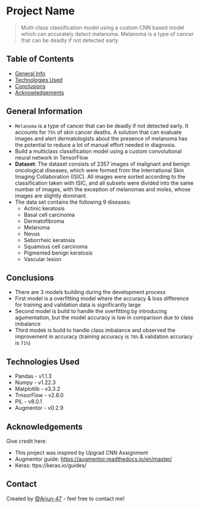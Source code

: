 # Project Name
> Multi-class classification model using a custom CNN based model which can accurately detect melanoma. Melanoma is a type of cancer that can be deadly if not detected early


## Table of Contents
* [General Info](#general-information)
* [Technologies Used](#technologies-used)
* [Conclusions](#conclusions)
* [Acknowledgements](#acknowledgements)

<!-- You can include any other section that is pertinent to your problem -->

## General Information
- `Melanoma` is a type of cancer that can be deadly if not detected early. It accounts for `75%` of skin cancer deaths. A solution that can evaluate images and alert dermatologists about the presence of melanoma has the potential to reduce a lot of manual effort needed in diagnosis.
- Build a multiclass classification model using a custom convolutional neural network in TensorFlow
- **Dataset**: The dataset consists of 2357 images of malignant and benign oncological diseases, which were formed from the International Skin Imaging Collaboration (ISIC). All images were sorted according to the classification taken with ISIC, and all subsets were divided into the same number of images, with the exception of melanomas and moles, whose images are slightly dominant.
- The data set contains the following 9 diseases:
  - Actinic keratosis
  - Basal cell carcinoma
  - Dermatofibroma
  - Melanoma
  - Nevus
  - Seborrheic keratosis
  - Squamous cell carcinoma
  - Pigmented benign keratosis
  - Vascular lesion

<!-- You don't have to answer all the questions - just the ones relevant to your project. -->

## Conclusions
- There are 3 models building during the development process
- First model is a overfitting model where the accuracy & loss difference for training and validation data is significantly large
- Second model is build to handle the overfitting by introducing agumentation, but the model accuracy is low in comparison due to class imbalance
- Third modek is build to handle class imbalance and observed the improvement in accuracy (training accuracy is `76%` & validation accuracy is `71%`)

<!-- You don't have to answer all the questions - just the ones relevant to your project. -->


## Technologies Used
 - Pandas - v1.1.3
 - Numpy - v1.22.3
 - Matplotlib - v3.3.2
 - TrnsorFlow - v2.8.0
 - PIL - v8.0.1
 - Augmentor - v0.2.9

<!-- As the libraries versions keep on changing, it is recommended to mention the version of library used in this project -->

## Acknowledgements
Give credit here.
- This project was inspired by Upgrad CNN Assignment
- Augmentor guide: https://augmentor.readthedocs.io/en/master/
- Keras: ttps://keras.io/guides/


## Contact
Created by [@Arjun-47](https://github.com/Arjun-47) - feel free to contact me!


<!-- Optional -->
<!-- ## License -->
<!-- This project is open source and available under the [... License](). -->

<!-- You don't have to include all sections - just the one's relevant to your project -->